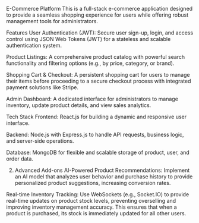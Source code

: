 E-Commerce Platform
This is a full-stack e-commerce application designed to provide a seamless shopping experience for users while offering robust management tools for administrators.

Features
User Authentication (JWT): Secure user sign-up, login, and access control using JSON Web Tokens (JWT) for a stateless and scalable authentication system.

Product Listings: A comprehensive product catalog with powerful search functionality and filtering options (e.g., by price, category, or brand).

Shopping Cart & Checkout: A persistent shopping cart for users to manage their items before proceeding to a secure checkout process with integrated payment solutions like Stripe.

Admin Dashboard: A dedicated interface for administrators to manage inventory, update product details, and view sales analytics.

Tech Stack
Frontend: React.js for building a dynamic and responsive user interface.

Backend: Node.js with Express.js to handle API requests, business logic, and server-side operations.

Database: MongoDB for flexible and scalable storage of product, user, and order data.

2. Advanced Add-ons
AI-Powered Product Recommendations: Implement an AI model that analyzes user behavior and purchase history to provide personalized product suggestions, increasing conversion rates.

Real-time Inventory Tracking: Use WebSockets (e.g., Socket.IO) to provide real-time updates on product stock levels, preventing overselling and improving inventory management accuracy. This ensures that when a product is purchased, its stock is immediately updated for all other users.

